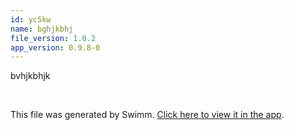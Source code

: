 ```yaml
---
id: yc5kw
name: bghjkbhj
file_version: 1.0.2
app_version: 0.9.8-0
---
```


bvhjkbhjk

<br/>

This file was generated by Swimm. [Click here to view it in the app](http://localhost:5000/repos/ls4DA2fLasmQuEbT4ipw/docs/yc5kw).